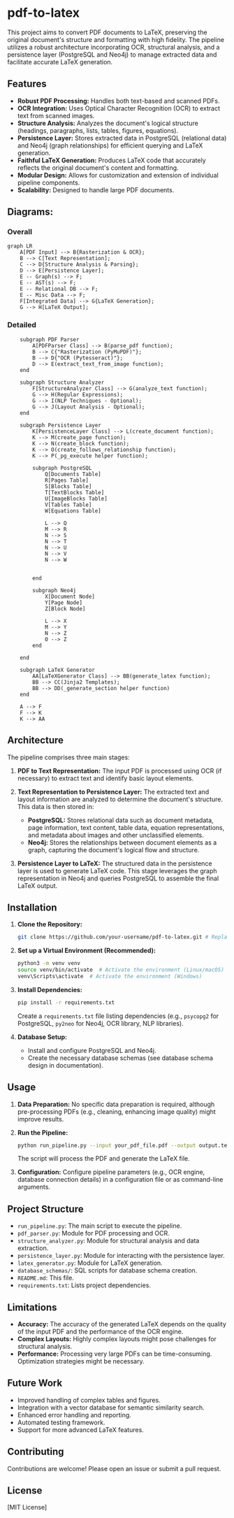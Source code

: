 # pdf-to-latex

This project aims to convert PDF documents to LaTeX, preserving the original document's structure and formatting with high fidelity.  The pipeline utilizes a robust architecture incorporating OCR, structural analysis, and a persistence layer (PostgreSQL and Neo4j) to manage extracted data and facilitate accurate LaTeX generation.

## Features

* **Robust PDF Processing:** Handles both text-based and scanned PDFs.
* **OCR Integration:**  Uses Optical Character Recognition (OCR) to extract text from scanned images.
* **Structure Analysis:**  Analyzes the document's logical structure (headings, paragraphs, lists, tables, figures, equations).
* **Persistence Layer:**  Stores extracted data in PostgreSQL (relational data) and Neo4j (graph relationships) for efficient querying and LaTeX generation.
* **Faithful LaTeX Generation:**  Produces LaTeX code that accurately reflects the original document's content and formatting.
* **Modular Design:**  Allows for customization and extension of individual pipeline components.
* **Scalability:** Designed to handle large PDF documents.

## Diagrams:

###  Overall

```mermaid
graph LR
    A[PDF Input] --> B{Rasterization & OCR};
    B --> C[Text Representation];
    C --> D{Structure Analysis & Parsing};
    D --> E[Persistence Layer];
    E -- Graph(s) --> F;
    E -- AST(s) --> F;
    E -- Relational DB --> F;
    E -- Misc Data --> F;
    F[Integrated Data] --> G{LaTeX Generation};
    G --> H[LaTeX Output];
```

### Detailed

```mermaidgraph LR
    subgraph PDF Parser
        A[PDFParser Class] --> B(parse_pdf function);
        B --> C{"Rasterization (PyMuPDF)"};
        B --> D{"OCR (Pytesseract)"};
        D --> E(extract_text_from_image function);
    end

    subgraph Structure Analyzer
        F[StructureAnalyzer Class] --> G(analyze_text function);
        G --> H(Regular Expressions);
        G --> I(NLP Techniques - Optional);
        G --> J(Layout Analysis - Optional);
    end

    subgraph Persistence Layer
        K[PersistenceLayer Class] --> L(create_document function);
        K --> M(create_page function);
        K --> N(create_block function);
        K --> O(create_follows_relationship function);
        K --> P(_pg_execute helper function);

        subgraph PostgreSQL
            Q[Documents Table]
            R[Pages Table]
            S[Blocks Table]
            T[TextBlocks Table]
            U[ImageBlocks Table]
            V[Tables Table]
            W[Equations Table]

            L --> Q
            M --> R
            N --> S
            N --> T
            N --> U
            N --> V
            N --> W


        end

        subgraph Neo4j
            X[Document Node]
            Y[Page Node]
            Z[Block Node]

            L --> X
            M --> Y
            N --> Z
            O --> Z
        end

    end
	
    subgraph LaTeX Generator
        AA[LaTeXGenerator Class] --> BB(generate_latex function);
        BB --> CC(Jinja2 Templates);
        BB --> DD(_generate_section helper function)
    end

    A --> F
    F --> K
    K --> AA
```



## Architecture

The pipeline comprises three main stages:

1. **PDF to Text Representation:**  The input PDF is processed using OCR (if necessary) to extract text and identify basic layout elements.

2. **Text Representation to Persistence Layer:**  The extracted text and layout information are analyzed to determine the document's structure.  This data is then stored in:
    * **PostgreSQL:**  Stores relational data such as document metadata, page information, text content, table data, equation representations, and metadata about images and other unclassified elements.
    * **Neo4j:** Stores the relationships between document elements as a graph, capturing the document's logical flow and structure.

3. **Persistence Layer to LaTeX:**  The structured data in the persistence layer is used to generate LaTeX code.  This stage leverages the graph representation in Neo4j and queries PostgreSQL to assemble the final LaTeX output.

## Installation

1. **Clone the Repository:**
   ```bash
   git clone https://github.com/your-username/pdf-to-latex.git # Replace with your repo URL
   ```

2. **Set up a Virtual Environment (Recommended):**
   ```bash
   python3 -m venv venv
   source venv/bin/activate  # Activate the environment (Linux/macOS)
   venv\Scripts\activate  # Activate the environment (Windows)
   ```

3. **Install Dependencies:**
   ```bash
   pip install -r requirements.txt
   ```
   Create a `requirements.txt` file listing dependencies (e.g., `psycopg2` for PostgreSQL, `py2neo` for Neo4j, OCR library, NLP libraries).

4. **Database Setup:**
    * Install and configure PostgreSQL and Neo4j.
    * Create the necessary database schemas (see database schema design in documentation).

## Usage

1. **Data Preparation:**  No specific data preparation is required, although pre-processing PDFs (e.g., cleaning, enhancing image quality) might improve results.

2. **Run the Pipeline:**
   ```bash
   python run_pipeline.py --input your_pdf_file.pdf --output output.tex
   ```
   The script will process the PDF and generate the LaTeX file.

3. **Configuration:**  Configure pipeline parameters (e.g., OCR engine, database connection details) in a configuration file or as command-line arguments.

## Project Structure

* `run_pipeline.py`: The main script to execute the pipeline.
* `pdf_parser.py`: Module for PDF processing and OCR.
* `structure_analyzer.py`: Module for structural analysis and data extraction.
* `persistence_layer.py`: Module for interacting with the persistence layer.
* `latex_generator.py`: Module for LaTeX generation.
* `database_schemas/`: SQL scripts for database schema creation.
* `README.md`: This file.
* `requirements.txt`: Lists project dependencies.

## Limitations

* **Accuracy:**  The accuracy of the generated LaTeX depends on the quality of the input PDF and the performance of the OCR engine.
* **Complex Layouts:** Highly complex layouts might pose challenges for structural analysis.
* **Performance:**  Processing very large PDFs can be time-consuming. Optimization strategies might be necessary.


## Future Work

* Improved handling of complex tables and figures.
* Integration with a vector database for semantic similarity search.
* Enhanced error handling and reporting.
* Automated testing framework.
* Support for more advanced LaTeX features.


## Contributing

Contributions are welcome! Please open an issue or submit a pull request.

## License

[MIT License]
